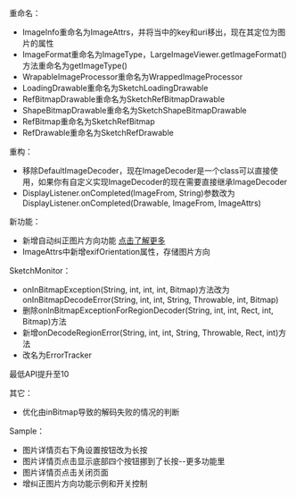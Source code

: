重命名：
* ImageInfo重命名为ImageAttrs，并将当中的key和uri移出，现在其定位为图片的属性
* ImageFormat重命名为ImageType，LargeImageViewer.getImageFormat()方法重命名为getImageType()
* WrapableImageProcessor重命名为WrappedImageProcessor
* LoadingDrawable重命名为SketchLoadingDrawable
* RefBitmapDrawable重命名为SketchRefBitmapDrawable
* ShapeBitmapDrawable重命名为SketchShapeBitmapDrawable
* RefBitmap重命名为SketchRefBitmap
* RefDrawable重命名为SketchRefDrawable

重构：
* 移除DefaultImageDecoder，现在ImageDecoder是一个class可以直接使用，如果你有自定义实现ImageDecoder的现在需要直接继承ImageDecoder
* DisplayListener.onCompleted(ImageFrom, String)参数改为DisplayListener.onCompleted(Drawable, ImageFrom, ImageAttrs)

新功能：
* 新增自动纠正图片方向功能 [点击了解更多](../wiki/correct_image_orientation.md)
* ImageAttrs中新增exifOrientation属性，存储图片方向

SketchMonitor：
* onInBitmapException(String, int, int, int, Bitmap)方法改为onInBitmapDecodeError(String, int, int, String, Throwable, int, Bitmap)
* 删除onInBitmapExceptionForRegionDecoder(String, int, int, Rect, int, Bitmap)方法
* 新增onDecodeRegionError(String, int, int, String, Throwable, Rect, int)方法
* 改名为ErrorTracker

最低API提升至10

其它：
* 优化由inBitmap导致的解码失败的情况的判断

Sample：
* 图片详情页右下角设置按钮改为长按
* 图片详情页点击显示底部四个按钮挪到了长按--更多功能里
* 图片详情页点击关闭页面
* 增纠正图片方向功能示例和开关控制
